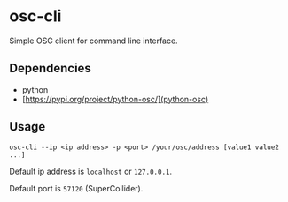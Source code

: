 # osc-cli

Simple OSC client for command line interface.

## Dependencies

- python
- [https://pypi.org/project/python-osc/](python-osc)

## Usage

`osc-cli --ip <ip address> -p <port> /your/osc/address [value1 value2 ...]`

Default ip address is `localhost` or `127.0.0.1`.

Default port is `57120` (SuperCollider).

